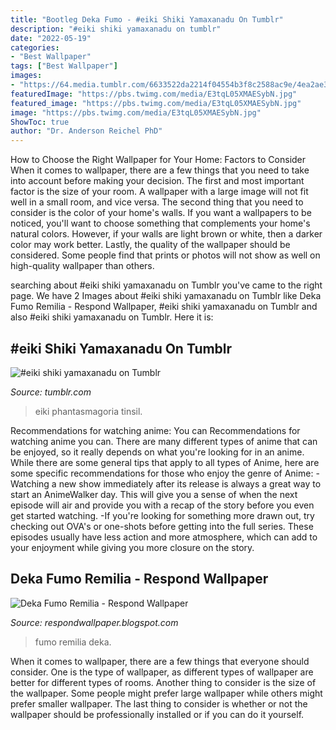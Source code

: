 ```yaml
---
title: "Bootleg Deka Fumo - #eiki Shiki Yamaxanadu On Tumblr"
description: "#eiki shiki yamaxanadu on tumblr"
date: "2022-05-19"
categories:
- "Best Wallpaper"
tags: ["Best Wallpaper"]
images:
- "https://64.media.tumblr.com/6633522da2214f04554b3f8c2588ac9e/4ea2ae3793d60bf6-f6/s640x960/c92eba78dc52fd994851977e79938e5b554ce910.png"
featuredImage: "https://pbs.twimg.com/media/E3tqL05XMAESybN.jpg"
featured_image: "https://pbs.twimg.com/media/E3tqL05XMAESybN.jpg"
image: "https://pbs.twimg.com/media/E3tqL05XMAESybN.jpg"
ShowToc: true
author: "Dr. Anderson Reichel PhD"
---
```



How to Choose the Right Wallpaper for Your Home: Factors to Consider
When it comes to wallpaper, there are a few things that you need to take into account before making your decision. The first and most important factor is the size of your room. A wallpaper with a large image will not fit well in a small room, and vice versa. 
The second thing that you need to consider is the color of your home's walls. If you want a wallpapers to be noticed, you'll want to choose something that complements your home's natural colors. However, if your walls are light brown or white, then a darker color may work better. 
Lastly, the quality of the wallpaper should be considered. Some people find that prints or photos will not show as well on high-quality wallpaper than others.

	

		
searching about #eiki shiki yamaxanadu on Tumblr you've came to the right page. We have 2 Images about #eiki shiki yamaxanadu on Tumblr like Deka Fumo Remilia - Respond Wallpaper, #eiki shiki yamaxanadu on Tumblr and also #eiki shiki yamaxanadu on Tumblr. Here it is:
		
    
## #eiki Shiki Yamaxanadu On Tumblr

<img loading=lazy src="https://64.media.tumblr.com/6633522da2214f04554b3f8c2588ac9e/4ea2ae3793d60bf6-f6/s640x960/c92eba78dc52fd994851977e79938e5b554ce910.png" onerror="this.onerror=null;this.src='https://tse1.mm.bing.net/th?id=OIP.FKCTj1AmBd-yyBXBEB8wlgHaHa&amp;pid=15.1';" alt="#eiki shiki yamaxanadu on Tumblr">

_Source: tumblr.com_

>eiki phantasmagoria tinsil. 

	

Recommendations for watching anime: You can
Recommendations for watching anime you can. There are many different types of anime that can be enjoyed, so it really depends on what you're looking for in an anime. While there are some general tips that apply to all types of Anime, here are some specific recommendations for those who enjoy the genre of Anime: 
-Watching a new show immediately after its release is always a great way to start an AnimeWalker day. This will give you a sense of when the next episode will air and provide you with a recap of the story before you even get started watching. 
-If you're looking for something more drawn out, try checking out OVA's or one-shots before getting into the full series. These episodes usually have less action and more atmosphere, which can add to your enjoyment while giving you more closure on the story.

    
## Deka Fumo Remilia - Respond Wallpaper

<img loading=lazy src="https://pbs.twimg.com/media/E3tqL05XMAESybN.jpg" onerror="this.onerror=null;this.src='https://tse3.mm.bing.net/th?id=OIP.2JPiu8MTNexZ_8teJ_pqTgHaMA&amp;pid=15.1';" alt="Deka Fumo Remilia - Respond Wallpaper">

_Source: respondwallpaper.blogspot.com_

>fumo remilia deka. 

	

When it comes to wallpaper, there are a few things that everyone should consider. One is the type of wallpaper, as different types of wallpaper are better for different types of rooms. Another thing to consider is the size of the wallpaper. Some people might prefer large wallpaper while others might prefer smaller wallpaper. The last thing to consider is whether or not the wallpaper should be professionally installed or if you can do it yourself.

